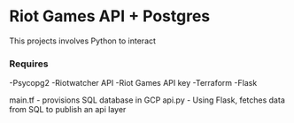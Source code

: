 # Riot Games API + Postgres

This projects involves Python to interact

### Requires
-Psycopg2
-Riotwatcher API
-Riot Games API key
-Terraform
-Flask

main.tf - provisions SQL database in GCP
api.py - Using Flask, fetches data from SQL to publish an api layer
